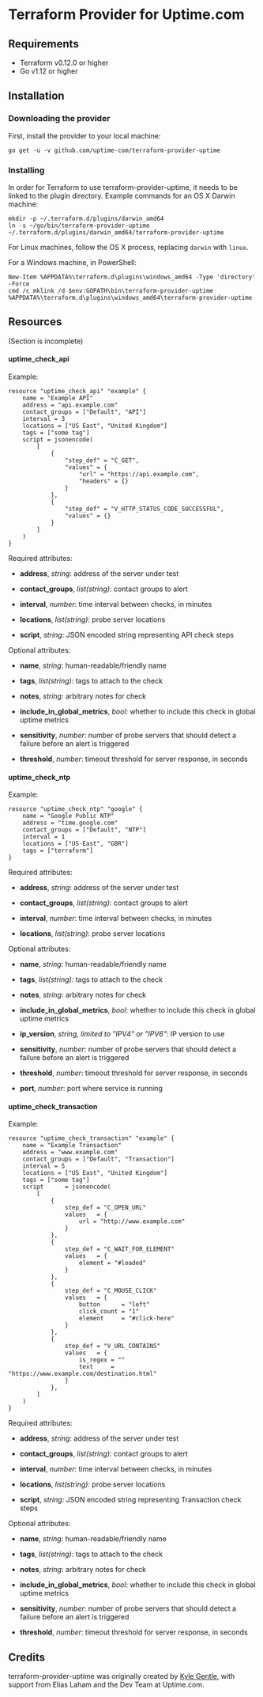 # Terraform Provider for Uptime.com
## Requirements
* Terraform v0.12.0 or higher
* Go v1.12 or higher

## Installation
### Downloading the provider
First, install the provider to your local machine:
```
go get -u -v github.com/uptime-com/terraform-provider-uptime
```

### Installing
In order for Terraform to use terraform-provider-uptime, it needs to be linked to the plugin directory. Example commands for an OS X Darwin machine:

```
mkdir -p ~/.terraform.d/plugins/darwin_amd64
ln -s ~/go/bin/terraform-provider-uptime ~/.terraform.d/plugins/darwin_amd64/terraform-provider-uptime
```

For Linux machines, follow the OS X process, replacing `darwin` with `linux`.

For a Windows machine, in PowerShell:
```
New-Item %APPDATA%\terraform.d\plugins\windows_amd64 -Type 'directory' -Force
cmd /c mklink /d $env:GOPATH\bin\terraform-provider-uptime %APPDATA%\terraform.d\plugins\windows_amd64\terraform-provider-uptime
```

## Resources
(Section is incomplete)

#### uptime\_check\_api
Example:

```
resource "uptime_check_api" "example" {
    name = "Example API"
    address = "api.example.com"
    contact_groups = ["Default", "API"]
    interval = 3
    locations = ["US East", "United Kingdom"]
    tags = ["some tag"]
    script = jsonencode(
        [
            {
                "step_def" = "C_GET",
                "values" = {
                    "url" = "https://api.example.com",
                    "headers" = {}
                }
            },
            {
                "step_def" = "V_HTTP_STATUS_CODE_SUCCESSFUL",
                "values" = {}
            }
        ]
    )
}
```

Required attributes:

* **address**, *string*: address of the server under test

* **contact_groups**, *list(string)*: contact groups to alert

* **interval**, *number*: time interval between checks, in minutes

* **locations**, *list(string)*: probe server locations

* **script**, *string*: JSON encoded string representing API check steps

Optional attributes:

* **name**, *string*: human-readable/friendly name

* **tags**, *list(string)*: tags to attach to the check

* **notes**, *string*: arbitrary notes for check

* **include_in_global_metrics**, *bool*: whether to include this check in global uptime metrics

* **sensitivity**, *number*: number of probe servers that should detect a failure before an alert is triggered

* **threshold**, *number*: timeout threshold for server response, in seconds

#### uptime\_check\_ntp
Example:

```
resource "uptime_check_ntp" "google" {
    name = "Google Public NTP"
    address = "time.google.com"
    contact_groups = ["Default", "NTP"]
    interval = 1
    locations = ["US-East", "GBR"]
    tags = ["terraform"]
}
```

Required attributes:

* **address**, *string*: address of the server under test

* **contact_groups**, *list(string)*: contact groups to alert

* **interval**, *number*: time interval between checks, in minutes

* **locations**, *list(string)*: probe server locations

Optional attributes:

* **name**, *string*: human-readable/friendly name

* **tags**, *list(string)*: tags to attach to the check

* **notes**, *string*: arbitrary notes for check

* **include_in_global_metrics**, *bool*: whether to include this check in global uptime metrics

* **ip_version**, *string, limited to "IPV4" or "IPV6"*: IP version to use

* **sensitivity**, *number*: number of probe servers that should detect a failure before an alert is triggered

* **threshold**, *number*: timeout threshold for server response, in seconds

* **port**, *number*: port where service is running

#### uptime\_check\_transaction
Example:

```
resource "uptime_check_transaction" "example" {
    name = "Example Transaction"
    address = "www.example.com"
    contact_groups = ["Default", "Transaction"]
    interval = 5
    locations = ["US East", "United Kingdom"]
    tags = ["some tag"]
    script      = jsonencode(
        [
            {
                step_def = "C_OPEN_URL"
                values   = {
                    url = "http://www.example.com"
                }
            },
            {
                step_def = "C_WAIT_FOR_ELEMENT"
                values   = {
                    element = "#loaded"
                }
            },
            {
                step_def = "C_MOUSE_CLICK"
                values   = {
                    button      = "left"
                    click_count = "1"
                    element     = "#click-here"
                }
            },
            {
                step_def = "V_URL_CONTAINS"
                values   = {
                    is_regex = ""
                    text     = "https://www.example.com/destination.html"
                }
            },
        ]
    )
}
```

Required attributes:

* **address**, *string*: address of the server under test

* **contact_groups**, *list(string)*: contact groups to alert

* **interval**, *number*: time interval between checks, in minutes

* **locations**, *list(string)*: probe server locations

* **script**, *string*: JSON encoded string representing Transaction check steps

Optional attributes:

* **name**, *string*: human-readable/friendly name

* **tags**, *list(string)*: tags to attach to the check

* **notes**, *string*: arbitrary notes for check

* **include_in_global_metrics**, *bool*: whether to include this check in global uptime metrics

* **sensitivity**, *number*: number of probe servers that should detect a failure before an alert is triggered

* **threshold**, *number*: timeout threshold for server response, in seconds

## Credits
terraform-provider-uptime was originally created by [Kyle Gentle](https://github.com/kylegentle), with support from Elias Laham and the Dev Team at Uptime.com.

